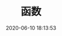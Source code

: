 ---
pageComponent: 
  name: Catalogue
  data: 
    key: 函数
    imgUrl: https://cdn.jsdelivr.net/gh/aimeiyijia/blog-images/img/dom-img.png
    description: 一般来说，一个函数是可以通过外部代码调用的一个“子程序”（或在递归的情况下由内部函数调用）。像程序本身一样，一个函数由称为函数体的一系列语句组成。值可以传递给一个函数，函数将返回一个值。在 JavaScript中，函数是头等(first-class)对象，因为它们可以像任何其他对象一样具有属性和方法。它们与其他对象的区别在于函数可以被调用。简而言之，它们是Function对象。
title: 函数
article: false
comment: false
editLink: false
date: 2020-06-10 18:13:53
permalink: /pages/3e8903/
---
